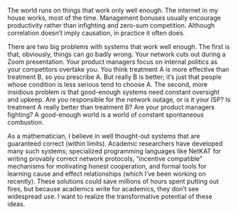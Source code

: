 <!-- title: Solving Problems Right -->

The world runs on things that work only well enough. The internet in my house works, most of the time. Management bonuses usually encourage productivity rather than infighting and zero-sum competition. Although correlation doesn’t imply causation, in practice it often does.

There are two big problems with systems that work well enough. The first is that, obviously, things can go badly wrong. Your network cuts out during a Zoom presentation. Your product managers focus on internal politics as your competitors overtake you. You think treatment A is more effective than treatment B, so you prescribe A. But really B is better; it’s just that people whose condition is less serious tend to choose A. The second, more insidious problem is that good-enough systems need constant oversight and upkeep. Are you responsible for the network outage, or is it your ISP? Is treatment A really better than treatment B? Are your product managers fighting? A good-enough world is a world of constant spontaneous combustion.

As a mathematician, I believe in well thought-out systems that are guaranteed correct (within limits). Academic researchers have developed many such systems; specialized programming languages like NetKAT for writing provably correct network protocols, “incentive compatible” mechanisms for motivating honest cooperation, and formal tools for learning cause and effect relationships (which I’ve been working on recently). These solutions could save millions of hours spent putting out fires, but because academics write for academics, they don’t see widespread use. I want to realize the transformative potential of these ideas.
